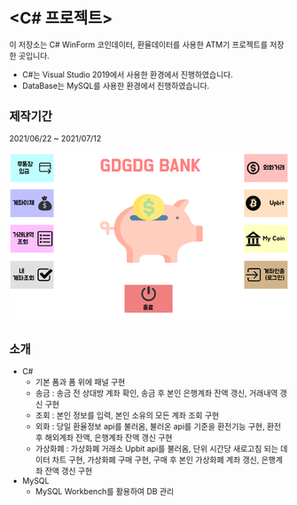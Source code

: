 # <C# 프로젝트>
이 저장소는 C# WinForm 코인데이터, 환율데이터를 사용한 ATM기 프로젝트를 저장한 곳입니다.
- C#는 Visual Studio 2019에서 사용한 환경에서 진행하였습니다.
- DataBase는 MySQL를 사용한 환경에서 진행하였습니다.   

## 제작기간
2021/06/22 ~ 2021/07/12

![img](C_Sharp-Project.png)

## 소개
- C#
    - 기본 폼과 폼 위에 패널 구현
    - 송금 : 송금 전 상대방 계좌 확인, 송금 후 본인 은행계좌 잔액 갱신, 거래내역 갱신 구현
    - 조회 : 본인 정보를 입력, 본인 소유의 모든 계좌 조회 구현
    - 외화 : 당일 환율정보 api를 불러옴, 불러온 api를 기준을 환전기능 구현, 환전 후 해외계좌 잔액, 은행계좌 잔액 갱신 구현
    - 가상화폐 : 가상화폐 거래소 Upbit api를 불러옴, 단위 시간당 새로고침 되는 데이터 차트 구현, 가상화폐 구매 구현, 구매 후 본인 가상화폐 계좌 갱신, 은행계좌 잔액 갱신 구현
- MySQL
    - MySQL Workbench를 활용하여 DB 관리
